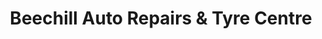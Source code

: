 ---
title: "Beechill Auto Repairs & Tyre Centre"
url: /belfast/beechill-auto-repairs-and-tyre-centre/
shop: car repair
---